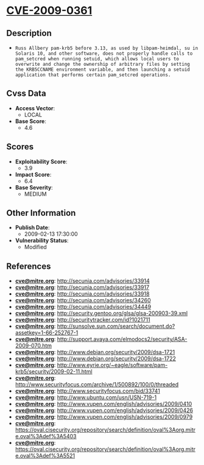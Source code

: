 
# [CVE-2009-0361](http://secunia.com/advisories/33914)

## Description

- `Russ Allbery pam-krb5 before 3.13, as used by libpam-heimdal, su in Solaris 10, and other software, does not properly handle calls to pam_setcred when running setuid, which allows local users to overwrite and change the ownership of arbitrary files by setting the KRB5CCNAME environment variable, and then launching a setuid application that performs certain pam_setcred operations.`

## Cvss Data

- **Access Vector**:
  - LOCAL
- **Base Score**:
  - 4.6

## Scores

- **Exploitability Score**:
  - 3.9
- **Impact Score**:
  - 6.4
- **Base Severity**:
  - MEDIUM

## Other Information

- **Publish Date**:
  - 2009-02-13 17:30:00
- **Vulnerability Status**:
  - Modified

## References

- **cve@mitre.org**: http://secunia.com/advisories/33914
- **cve@mitre.org**: http://secunia.com/advisories/33917
- **cve@mitre.org**: http://secunia.com/advisories/33918
- **cve@mitre.org**: http://secunia.com/advisories/34260
- **cve@mitre.org**: http://secunia.com/advisories/34449
- **cve@mitre.org**: http://security.gentoo.org/glsa/glsa-200903-39.xml
- **cve@mitre.org**: http://securitytracker.com/id?1021711
- **cve@mitre.org**: http://sunsolve.sun.com/search/document.do?assetkey=1-66-252767-1
- **cve@mitre.org**: http://support.avaya.com/elmodocs2/security/ASA-2009-070.htm
- **cve@mitre.org**: http://www.debian.org/security/2009/dsa-1721
- **cve@mitre.org**: http://www.debian.org/security/2009/dsa-1722
- **cve@mitre.org**: http://www.eyrie.org/~eagle/software/pam-krb5/security/2009-02-11.html
- **cve@mitre.org**: http://www.securityfocus.com/archive/1/500892/100/0/threaded
- **cve@mitre.org**: http://www.securityfocus.com/bid/33741
- **cve@mitre.org**: http://www.ubuntu.com/usn/USN-719-1
- **cve@mitre.org**: http://www.vupen.com/english/advisories/2009/0410
- **cve@mitre.org**: http://www.vupen.com/english/advisories/2009/0426
- **cve@mitre.org**: http://www.vupen.com/english/advisories/2009/0979
- **cve@mitre.org**: https://oval.cisecurity.org/repository/search/definition/oval%3Aorg.mitre.oval%3Adef%3A5403
- **cve@mitre.org**: https://oval.cisecurity.org/repository/search/definition/oval%3Aorg.mitre.oval%3Adef%3A5521
